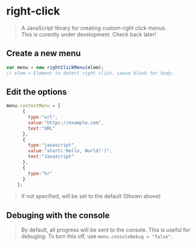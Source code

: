# right-click
>A JavaScript library for creating custom right click menus.  
>This is curently under development. Check back later!

## Create a new menu
```js
var menu = new rightClickMenu(elem);
// elem = Element to detect right click. Leave blank for body.
```
## Edit the options
```js
menu.contextMenu = [
      {
        type:"url",
        value:"https://example.com",
        text:"URL"
      },
      {
        type:"javascript",
        value:"alert('Hello, World!')",
        text:"Javascript"
      },
      {
        type:"hr"
      }
    ];
```
>If not specified, will be set to the default (Shown above)
## Debuging with the console
>By default, all progress will be sent to the console. This is useful for debuging. To turn this off, use `menu.consoleDebug = "false"`.
